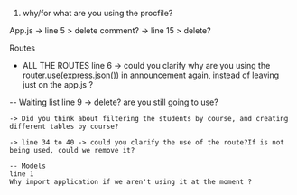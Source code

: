 1) why/for what are you using the procfile?

App.js
-> line 5 > delete comment?
-> line 15 > delete?

Routes
- ALL THE ROUTES
        line 6 -> could you clarify why are you using the router.use(express.json()) in announcement again, instead of leaving just on the app.js ?

-- Waiting list
    line 9 -> delete? are you still going to use?

    -> Did you think about filtering the students by course, and creating different tables by course? 

    -> line 34 to 40 -> could you clarify the use of the route?If is not being used, could we remove it? 
    
    -- Models
    line 1
    Why import application if we aren't using it at the moment ?
     